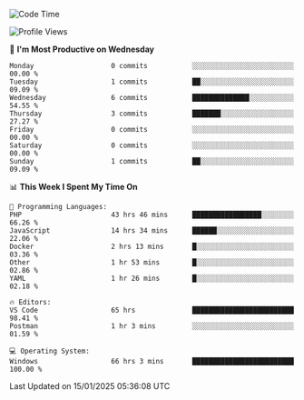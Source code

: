 <!--START_SECTION:waka-->
![Code Time](http://img.shields.io/badge/Code%20Time-3%2C862%20hrs%2048%20mins-blue)

![Profile Views](http://img.shields.io/badge/Profile%20Views-77-blue)

📅 **I'm Most Productive on Wednesday** 

```text
Monday                   0 commits           ░░░░░░░░░░░░░░░░░░░░░░░░░   00.00 % 
Tuesday                  1 commits           ██░░░░░░░░░░░░░░░░░░░░░░░   09.09 % 
Wednesday                6 commits           ██████████████░░░░░░░░░░░   54.55 % 
Thursday                 3 commits           ███████░░░░░░░░░░░░░░░░░░   27.27 % 
Friday                   0 commits           ░░░░░░░░░░░░░░░░░░░░░░░░░   00.00 % 
Saturday                 0 commits           ░░░░░░░░░░░░░░░░░░░░░░░░░   00.00 % 
Sunday                   1 commits           ██░░░░░░░░░░░░░░░░░░░░░░░   09.09 % 
```


📊 **This Week I Spent My Time On** 

```text
💬 Programming Languages: 
PHP                      43 hrs 46 mins      █████████████████░░░░░░░░   66.26 % 
JavaScript               14 hrs 34 mins      ██████░░░░░░░░░░░░░░░░░░░   22.06 % 
Docker                   2 hrs 13 mins       █░░░░░░░░░░░░░░░░░░░░░░░░   03.36 % 
Other                    1 hr 53 mins        █░░░░░░░░░░░░░░░░░░░░░░░░   02.86 % 
YAML                     1 hr 26 mins        █░░░░░░░░░░░░░░░░░░░░░░░░   02.18 % 

🔥 Editors: 
VS Code                  65 hrs              █████████████████████████   98.41 % 
Postman                  1 hr 3 mins         ░░░░░░░░░░░░░░░░░░░░░░░░░   01.59 % 

💻 Operating System: 
Windows                  66 hrs 3 mins       █████████████████████████   100.00 % 
```


 Last Updated on 15/01/2025 05:36:08 UTC
<!--END_SECTION:waka-->
